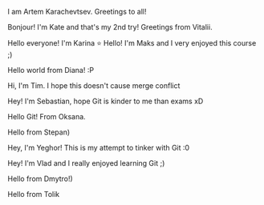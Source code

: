I am Artem Karachevtsev.
Greetings to all!



Bonjour! I'm Kate and that's my 2nd try!
Greetings from Vitalii.

Hello everyone! I'm Karina :star:
Hello! I'm Maks and I very enjoyed this course ;)

Hello world from Diana! :P

Hi, I'm Tim. I hope this doesn't cause merge conflict

Hey! I'm Sebastian, hope Git is kinder to me than exams xD


Hello Git! From Oksana.

Hello from Stepan)

Hey, I'm Yeghor! This is my attempt to tinker with Git :0


Hey! I'm Vlad and I really enjoyed learning Git ;)


Hello from Dmytro!)


Hello from Tolik

